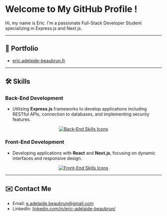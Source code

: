 # Welcome to My GitHub Profile !

Hi, my name is Eric. I'm a passionate Full-Stack Developer Student specializing in Express.js and Next.js.

---

## 📁 Portfolio
* [eric.adelaide-beaubrun.fr](https://eric.adelaide-beaubrun.fr)

---

## 🛠️ Skills

### Back-End Development
* Utilizing **Express.js** frameworks to develop applications including RESTful APIs, connection to databases, and implementing security features.

<p align="center">
  <a href="https://skillicons.dev">
    <img src="https://skillicons.dev/icons?i=java,python,nodejs,express" alt="Back-End Skills Icons"/>    
  </a>
</p>

### Front-End Development
* Developing applications with **React** and **Next.js**, focusing on dynamic interfaces and responsive design.

<p align="center">
  <a href="https://skillicons.dev">
    <img src="https://skillicons.dev/icons?i=js,ts,react,next" alt="Front-End Skills Icons"/>
  </a>
</p>

---

## ✉️ Contact Me

* Email: [e.adelaide.beaubrun@gmail.com](mailto:e.adelaide.beaubrun@gmail.com)
* LinkedIn: [linkedin.com/in/eric-adelaide-beaubrun/](https://www.linkedin.com/in/eric-adelaide-beaubrun-416547290/)
